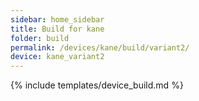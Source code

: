 ```yaml
---
sidebar: home_sidebar
title: Build for kane
folder: build
permalink: /devices/kane/build/variant2/
device: kane_variant2
---
```

{% include templates/device_build.md %}
